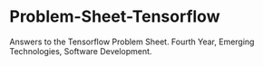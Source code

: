 # Problem-Sheet-Tensorflow
Answers to the Tensorflow Problem Sheet. Fourth Year, Emerging Technologies, Software Development.
